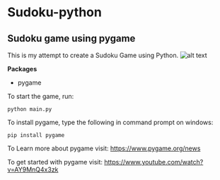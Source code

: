 # Sudoku-python
## Sudoku game using pygame

This is my attempt to create a Sudoku Game using Python. 
![alt text](https://github.com/[Meghal17]/[Sudoku-python/Data/images/]/blob/[main]/ss1.jpg?raw=true)

**Packages**

- pygame

To start the game, run:

```
python main.py
```

To install pygame, type the following in command prompt on windows:
```
pip install pygame
```

To Learn more about pygame visit: https://www.pygame.org/news

To get started with pygame visit: https://www.youtube.com/watch?v=AY9MnQ4x3zk
